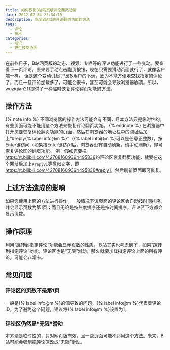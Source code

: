 ```yaml
---
title: 如何恢复B站网页版评论翻页功能
date: 2022-02-04 23:34:15
description: 恢复B站以前评论翻页功能的方法
tags:
  - 评论
  - 技术
categories:
  - 知识
  - 野生技能协会
---
```

在前些日子，B站网页版的动态、视频、专栏等的评论功能进行了一些变动。要查看下一页评论，原来要手动点击翻页按钮，现在只需要滑动页面就行了，就像客户端一样。
但是这个变动引起了很多用户的不满，因为不能方便地查找指定的评论了，而且一旦评论加载多了，可能会很卡，甚至可能会导致浏览器崩溃。所以，wuziqian211提供了一种临时恢复评论翻页功能的方法。

## 操作方法
{% note info %}
不同浏览器的操作方法可能会有不同，且本方法只是临时性的，有些页面可能不能用这个方法来恢复评论翻页功能。
{% endnote %}
在浏览器中打开您要恢复评论翻页功能的页面，然后在浏览器的地址栏中的网址后加上“#reply{% label info@m %}”（{% label info@m %}可以是任意正整数），按Enter键访问（如果按Enter键访问后，浏览器没有自动刷新，请手动刷新），即可恢复评论区的翻页功能。
例：假如您要把<https://t.bilibili.com/427081609364495836>的评论区恢复翻页功能，就要在这个网址后加上`#reply1`等类似文字，即<https://t.bilibili.com/427081609364495836#reply1>，然后刷新页面即可恢复。
<!-- more -->

## 上述方法造成的影响
如果您使用上面的方法进行操作，一般情况下该页面的评论区会自动按时间排序，并会显示页数为第1页；而且无论是按热度排序还是按时间排序，评论区下方都会显示页数。

## 操作原理
利用“跳转到指定评论”功能会显示页数的性质。
B站其实也考虑到了，如果“跳转到指定评论”功能，评论区也是“无限”滑动，那么就要加载指定评论上面的所有评论，可能会非常卡。

## 常见问题
### 评论区的页数不是第1页
一般是{% label info@m %}的值导致的问题，{% label info@m %}代表着评论ID。为了避免这个问题，建议将{% label info@m %}设置为1。

### 评论区仍然是“无限”滑动
本方法是临时性的，只对网页版有效，且一些页面可能不适用这个方法。未来，B站可能会强制把评论区改成“无限”滑动。
